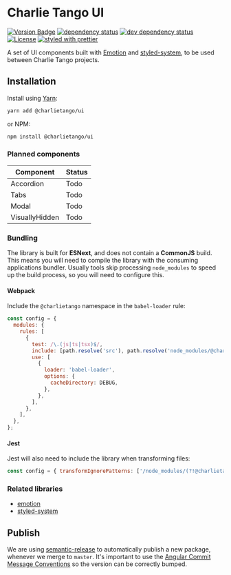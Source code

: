 # Charlie Tango UI

[![Version Badge][npm-version-svg]][package-url] [![dependency status][deps-svg]][deps-url]
[![dev dependency status][dev-deps-svg]][dev-deps-url] [![License][license-image]][license-url]
[![styled with prettier][prettier-svg]][prettier-url]

A set of UI components built with [Emotion](https://emotion.sh) and
[styled-system](https://styled-system.com/), to be used between Charlie Tango projects.

## Installation

Install using [Yarn](https://yarnpkg.com):

```sh
yarn add @charlietango/ui
```

or NPM:

```sh
npm install @charlietango/ui
```

### Planned components

| **Component**  | **Status** |
| -------------- | ---------- |
| Accordion      | Todo       |
| Tabs           | Todo       |
| Modal          | Todo       |
| VisuallyHidden | Todo       |

### Bundling

The library is built for **ESNext**, and does not contain a **CommonJS** build. This means you will
need to compile the library with the consuming applications bundler. Usually tools skip processing
`node_modules` to speed up the build process, so you will need to configure this.

#### Webpack

Include the `@charlietango` namespace in the `babel-loader` rule:

```js
const config = {
  modules: {
    rules: [
      {
        test: /\.(js|ts|tsx)$/,
        include: [path.resolve('src'), path.resolve('node_modules/@charlietango')],
        use: [
          {
            loader: 'babel-loader',
            options: {
              cacheDirectory: DEBUG,
            },
          },
        ],
      },
    ],
  },
};
```

#### Jest

Jest will also need to include the library when transforming files:

```js
const config = { transformIgnorePatterns: ['/node_modules/(?!@charlietango).+\\.js$'] };
```

### Related libraries

- [emotion](https://emotion.sh)
- [styled-system](https://styled-system.com/)

## Publish

We are using [semantic-release](https://github.com/semantic-release/semantic-release) to
automatically publish a new package, whenever we merge to `master`. It's important to use the
[Angular Commit Message Conventions](https://github.com/angular/angular.js/blob/master/DEVELOPERS.md#-git-commit-guidelines)
so the version can be correctly bumped.

[package-url]: https://npmjs.org/package/@charlietango/ui
[npm-version-svg]: https://img.shields.io/npm/v/@charlietango/ui.svg
[deps-svg]: https://david-dm.org/charlie-tango/ui.svg
[deps-url]: https://david-dm.org/charlie-tango/ui
[dev-deps-svg]: https://david-dm.org/charlie-tango/ui/dev-status.svg
[dev-deps-url]: https://david-dm.org/charlie-tango/ui#info=devDependencies
[license-image]: http://img.shields.io/npm/l/@charlietango/ui.svg
[license-url]: LICENSE
[prettier-svg]: https://img.shields.io/badge/styled_with-prettier-ff69b4.svg
[prettier-url]: https://github.com/prettier/prettier
